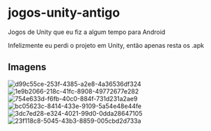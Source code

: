 # jogos-unity-antigo
Jogos de Unity que eu fiz a algum tempo para Android

Infelizmente eu perdi o projeto em Unity, então apenas resta os .apk

## Imagens

![d99c55ce-253f-4385-a2e8-4a36536df324](https://user-images.githubusercontent.com/49932975/152708514-ceea2046-719a-4db8-97ad-9c9700b86693.jpg)
![1e9b2066-218c-41fc-8908-49772677e282](https://user-images.githubusercontent.com/49932975/152708625-38f11732-cb78-444d-9d38-945ae41d1d07.jpg)
![754e633d-f6fb-40c0-884f-731d231a2ae9](https://user-images.githubusercontent.com/49932975/152708698-d1b01b30-a395-4ead-a737-e70658a839f8.jpg)
![bc05623c-8414-433e-9109-5a54e48e44fe](https://user-images.githubusercontent.com/49932975/152708515-8cc505aa-2a1a-484e-a6ae-63cb494b6edf.jpg)
![3dc7ed28-e324-4021-99d0-0dda28647105](https://user-images.githubusercontent.com/49932975/152708636-59e63513-6d21-4ad3-960f-9ca354b42859.jpg)
![23f118c8-5045-43b3-8859-005cbd2d733a](https://user-images.githubusercontent.com/49932975/152708693-74d4cc53-e3a9-4bf1-b064-227a217c0fd4.jpg)
